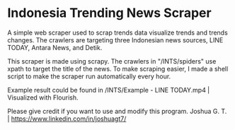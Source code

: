 # Indonesia Trending News Scraper

A simple web scraper used to scrap trends data visualize trends and trends changes. The crawlers are targeting three Indonesian news sources, LINE TODAY, Antara News, and Detik.

This scraper is made using scrapy. The crawlers in "/INTS/spiders" use xpath to target the title of the news. To make scraping easier, I made a shell script to make the scraper run automatically every hour. 

Example result could be found in /INTS/Example - LINE TODAY.mp4 | Visualized with Flourish.

Please give credit if you want to use and modify this program.
Joshua G. T. | https://www.linkedin.com/in/joshuagt7/
